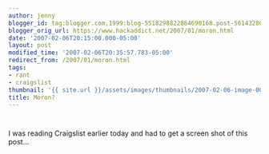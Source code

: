 ```yaml
---
author: jenny
blogger_id: tag:blogger.com,1999:blog-5518298822864690168.post-5614328013790841383
blogger_orig_url: https://www.hackaddict.net/2007/01/moron.html
date: '2007-02-06T20:15:00.000-05:00'
layout: post
modified_time: '2007-02-06T20:35:57.783-05:00'
redirect_from: /2007/01/moron.html
tags:
- rant
- craigslist
thumbnail: '{{ site.url }}/assets/images/thumbnails/2007-02-06-image-0000.jpg'
title: Moron?
---
```


<a onblur="try {parent.deselectBloggerImageGracefully();} catch(e) {}" href="http://bp2.blogger.com/_Gj3xvk4ycVs/RbGXrcEeTnI/AAAAAAAAACw/kuPtkLpqJNE/s1600-h/Moron-.jpg"><img style="margin: 0px auto 10px; display: block; text-align: center; cursor: pointer;" src="http://bp2.blogger.com/_Gj3xvk4ycVs/RbGXrcEeTnI/AAAAAAAAACw/kuPtkLpqJNE/s400/Moron-.jpg" alt="" id="BLOGGER_PHOTO_ID_5021961832019938930" border="0" /></a><br />I was reading Craigslist earlier today and had to get a screen shot of this post...